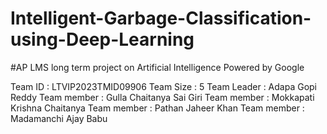 # Intelligent-Garbage-Classification-using-Deep-Learning
#AP LMS long term project on Artificial Intelligence Powered by Google

Team ID : LTVIP2023TMID09906
Team Size : 5
Team Leader : Adapa Gopi Reddy
Team member : Gulla Chaitanya Sai Giri
Team member : Mokkapati Krishna Chaitanya
Team member : Pathan Jaheer Khan
Team member : Madamanchi Ajay Babu


